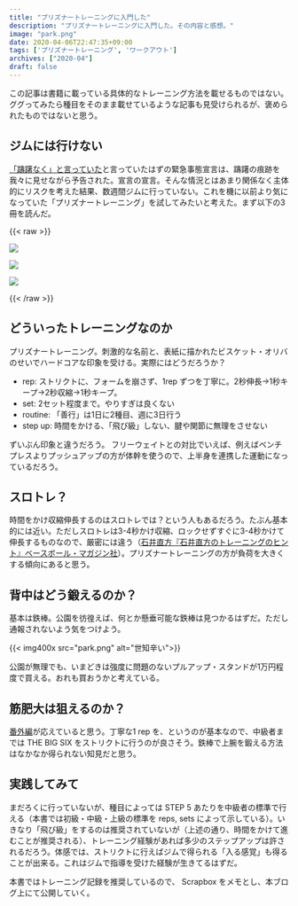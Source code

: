 ```yaml
---
title: "プリズナートレーニングに入門した"
description: "プリズナートレーニングに入門した。その内容と感想。"
image: "park.png"
date: 2020-04-06T22:47:35+09:00
tags: ['プリズナートレーニング', 'ワークアウト']
archives: ["2020-04"]
draft: false
---
```

この記事は書籍に載っている具体的なトレーニング方法を載せるものではない。ググってみたら種目をそのまま載せているような記事も見受けられるが、褒められたものではないと思う。

## ジムには行けない

[「躊躇なく」と言っていた](https://jp.reuters.com/article/japan-abe-idJPKBN21K0KZ)と言っていたはずの緊急事態宣言は、躊躇の痕跡を我々に見せながら予告された。宣言の宣言。そんな情況とはあまり関係なく主体的にリスクを考えた結果、数週間ジムに行っていない。これを機に以前より気になっていた「プリズナートレーニング」を試してみたいと考えた。まず以下の3冊を読んだ。

{{< raw >}}
<div>
<a href="https://www.amazon.co.jp/%E3%83%97%E3%83%AA%E3%82%BA%E3%83%8A%E3%83%BC%E3%83%BB%E3%83%88%E3%83%AC%E3%83%BC%E3%83%8B%E3%83%B3%E3%82%B0-%E5%9C%A7%E5%80%92%E7%9A%84%E3%81%AA%E5%BC%B7%E3%81%95%E3%82%92%E6%89%8B%E3%81%AB%E5%85%A5%E3%82%8C%E3%82%8B%E7%A9%B6%E6%A5%B5%E3%81%AE%E8%87%AA%E9%87%8D%E7%AD%8B%E3%83%88%E3%83%AC-%E3%83%9D%E3%83%BC%E3%83%AB%E3%83%BB%E3%82%A6%E3%82%A8%E3%82%A4%E3%83%89-ebook/dp/B0746H85JW/ref=as_li_ss_il?_encoding=UTF8&qid=1586181708&sr=8-2&linkCode=li2&tag=tbsmcd-22&linkId=8bb5d389440e5368ea409f00054f96f7&language=ja_JP" target="_blank"><img border="0" src="//ws-fe.amazon-adsystem.com/widgets/q?_encoding=UTF8&ASIN=B0746H85JW&Format=_SL160_&ID=AsinImage&MarketPlace=JP&ServiceVersion=20070822&WS=1&tag=tbsmcd-22&language=ja_JP" ></a>

<a href="https://www.amazon.co.jp/%E3%83%97%E3%83%AA%E3%82%BA%E3%83%8A%E3%83%BC%E3%83%88%E3%83%AC%E3%83%BC%E3%83%8B%E3%83%B3%E3%82%B0-%E8%B6%85%E7%B5%B6%EF%BC%81%EF%BC%81-%E3%82%B0%E3%83%AA%E3%83%83%E3%83%97%EF%BC%86%E9%96%A2%E7%AF%80%E7%B7%A8-%E6%B0%B8%E9%81%A0%E3%81%AE%E5%BC%B7%E3%81%95%E3%82%92%E6%89%8B%E3%81%AB%E5%85%A5%E3%82%8C%E3%82%8B%E6%9C%80%E5%87%B6%E3%81%AE%E8%87%AA%E9%87%8D%E7%AD%8B%E3%83%88%E3%83%AC-%E3%83%9D%E3%83%BC%E3%83%AB%E3%83%BB%E3%82%A6%E3%82%A8%E3%82%A4%E3%83%89-ebook/dp/B07C96GXTK/ref=as_li_ss_il?_encoding=UTF8&qid=1586181708&sr=8-4&linkCode=li2&tag=tbsmcd-22&linkId=f2704316bc2b4590d931709ebb53ceb9&language=ja_JP" target="_blank"><img border="0" src="//ws-fe.amazon-adsystem.com/widgets/q?_encoding=UTF8&ASIN=B07C96GXTK&Format=_SL160_&ID=AsinImage&MarketPlace=JP&ServiceVersion=20070822&WS=1&tag=tbsmcd-22&language=ja_JP" ></a>

<a href="https://www.amazon.co.jp/%E3%83%97%E3%83%AA%E3%82%BA%E3%83%8A%E3%83%BC%E3%83%88%E3%83%AC%E3%83%BC%E3%83%8B%E3%83%B3%E3%82%B0%E5%A4%96%E4%BC%9D-%E7%9B%A3%E7%8D%84%E5%BC%8F%E3%83%9C%E3%83%87%E3%82%A3%E3%83%93%E3%83%AB%E3%83%87%E3%82%A3%E3%83%B3%E3%82%B0-%E3%83%9D%E3%83%BC%E3%83%AB%E3%83%BB%E3%82%A6%E3%82%A8%E3%82%A4%E3%83%89-ebook/dp/B07NXQW2NX/ref=as_li_ss_il?_encoding=UTF8&qid=1586181708&sr=8-5&linkCode=li2&tag=tbsmcd-22&linkId=a6b7563587467699cbe3eb3e05d3333e&language=ja_JP" target="_blank"><img border="0" src="//ws-fe.amazon-adsystem.com/widgets/q?_encoding=UTF8&ASIN=B07NXQW2NX&Format=_SL160_&ID=AsinImage&MarketPlace=JP&ServiceVersion=20070822&WS=1&tag=tbsmcd-22&language=ja_JP" ></a>
</div>
{{< /raw >}}

## どういったトレーニングなのか

プリズナートレーニング。刺激的な名前と、表紙に描かれたビスケット・オリバのせいでハードコアな印象を受ける。実際にはどうだろうか？

- rep: ストリクトに、フォームを崩さず、1rep ずつを丁寧に。2秒伸長→1秒キープ→2秒収縮→1秒キープ。
- set: 2セット程度まで。やりすぎは良くない
- routine: 「善行」は1日に2種目、週に3日行う
- step up: 時間をかける、「飛び級」しない、腱や関節に無理をさせない

ずいぶん印象と違うだろう。
フリーウェイトとの対比でいえば、例えばベンチプレスよりプッシュアップの方が体幹を使うので、上半身を連携した運動になっているだろう。

## スロトレ？

時間をかけ収縮伸長するのはスロトレでは？という人もあるだろう。たぶん基本的には近い。ただしスロトレは3-4秒かけ収縮、ロックせずすぐに3-4秒かけて伸長するものなので、厳密には違う（[石井直方『石井直方のトレーニングのヒント』ベースボール・マガジン社](https://amzn.to/39LukpZ)）。プリズナートレーニングの方が負荷を大きくする傾向にあると思う。

## 背中はどう鍛えるのか？
基本は鉄棒。公園を彷徨えば、何とか懸垂可能な鉄棒は見つかるはずだ。ただし通報されないよう気をつけよう。

{{< img400x src="park.png" alt="世知辛い">}}

公園が無理でも、いまどきは強度に問題のないプルアップ・スタンドが1万円程度で買える。おれも買おうかと考えている。

## 筋肥大は狙えるのか？

[番外編](https://amzn.to/2x6Dnob)が応えていると思う。丁寧な1 rep を、というのが基本なので、中級者までは THE BIG SIX をストリクトに行うのが良さそう。鉄棒で上腕を鍛える方法はなかなか得られない知見だと思う。

## 実践してみて

まだろくに行っていないが、種目によっては STEP 5 あたりを中級者の標準で行える（本書では初級・中級・上級の標準を reps, sets によって示している）。いきなり「飛び級」をするのは推奨されていないが（上述の通り、時間をかけて進むことが推奨される）、トレーニング経験があれば多少のステップアップは許されるだろう。体感では、ストリクトに行えばジムで得られる「入る感覚」も得ることが出来る。これはジムで指導を受けた経験が生きてるはずだ。

本書ではトレーニング記録を推奨しているので、 Scrapbox をメモとし、本ブログ上にて公開していく。
